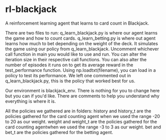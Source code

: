 # rl-blackjack
A reinforcement learning agent that learns to card count in Blackjack.

There are two files to run:
q_learn_blackjack.py is where our agent learns the game and how to count cards.
q_learn_betting.py is where out agent learns how much to bet depending on the
weight of the deck. It simulates the game using our policy from q_learn_blackjack.
Uncomment whichever call function in main you would like to use and run.
You can alter the iteration size in their respective call functions.
You can also alter the number of episodes it runs on to get its average reward in
the test_performance function.
Using np.loadtxt(filename), you can load in a policy to test its performance.
We left one commented out in q_learn_blackjack.py, this is the policy that
worked best for us.

Our environment is blackjack_env. There is nothing for you to change here but
you can if you'd like. There are comments to help you understand why everything
is  where it is.

All the policies we gathered are in folders:
history and history_t are the policies gathered for the card counting agent when
we used the range -20 to 20 as our weight.
weight and weight_t are the policies gathered for the card counting agentwhen
we used the range -3 to 3 as our weight.
bet and bet_t are the policies gathered for the betting agent.